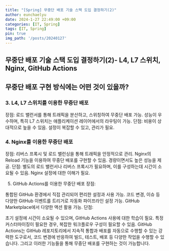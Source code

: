 ```yaml
---
title: "[Spring] 무중단 배포 기술 스택 도입 결정하기(2)"
author: eunchaelyu
date: 2024-1-27 22:49:00 +09:00
categories: [IT, Spring]
tags: [IT, Spring]
pin: true
img_path: '/posts/20240127'
---
```


## 무중단 배포 기술 스택 도입 결정하기(2)- L4, L7 스위치, Nginx, GitHub Actions


## 무중단 배포 구현 방식에는 어떤 것이 있을까?    

### 3. L4, L7 스위치를 이용한 무중단 배포
장점:
로드 밸런서를 통해 트래픽을 분산하고, 스위칭하여 무중단 배포 가능.
성능이 우수하며, 특히 L7 스위치는 애플리케이션 레이어에서의 라우팅이 가능.
단점:
비용이 상대적으로 높을 수 있음.
설정이 복잡할 수 있고, 관리가 필요.

### 4. Nginx를 이용한 무중단 배포
장점:
리버스 프록시 및 로드 밸런싱을 통해 트래픽을 안정적으로 관리.
Nginx의 Reload 기능을 이용하여 무중단 배포를 구현할 수 있음.
경량이면서도 높은 성능을 제공.
단점:
별도의 로드 밸런서나 리버스 프록시가 필요하며, 이를 구성하는데 시간이 소요될 수 있음.
Nginx 설정에 대한 이해가 필요.

5. GitHub Actions를 이용한 무중단 배포
장점:

통합된 GitHub 환경에서 직접 관리되어 편리한 설정과 사용 가능.
코드 변경, 이슈 등 다양한 GitHub 이벤트를 트리거로 자동화 파이프라인 설정 가능.
GitHub Marketplace에서 다양한 액션 활용 가능.
단점:

초기 설정에 시간이 소요될 수 있으며, GitHub Actions 사용에 대한 학습이 필요.
특정 커스터마이징이 필요한 경우, 복잡한 워크플로우 구성이 필요할 수 있음.
GitHub Actions는 GitHub 레포지토리에서 지속적 통합과 배포를 자동으로 수행할 수 있는 강력한 도구로서, 코드 변경에 반응하여 빌드, 테스트, 배포 등 다양한 작업을 수행할 수 있습니다. 그리고 이러한 기능들을 통해 무중단 배포를 구현하는 것이 가능합니다.
